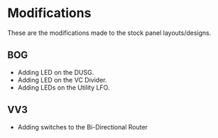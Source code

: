 # Modifications

These are the modifications made to the stock panel layouts/designs.

## BOG

* Adding LED on the DUSG.
* Adding LED on the VC Divider.
* Adding LEDs on the Utility LFO.

## VV3

* Adding switches to the Bi-Directional Router
